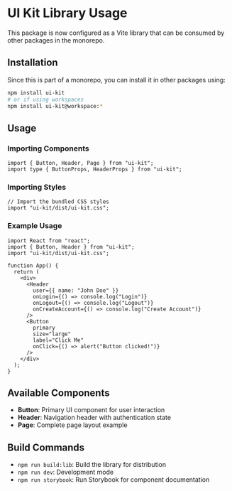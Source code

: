# UI Kit Library Usage

This package is now configured as a Vite library that can be consumed by other packages in the monorepo.

## Installation

Since this is part of a monorepo, you can install it in other packages using:

```bash
npm install ui-kit
# or if using workspaces
npm install ui-kit@workspace:*
```

## Usage

### Importing Components

```tsx
import { Button, Header, Page } from "ui-kit";
import type { ButtonProps, HeaderProps } from "ui-kit";
```

### Importing Styles

```tsx
// Import the bundled CSS styles
import "ui-kit/dist/ui-kit.css";
```

### Example Usage

```tsx
import React from "react";
import { Button, Header } from "ui-kit";
import "ui-kit/dist/ui-kit.css";

function App() {
  return (
    <div>
      <Header
        user={{ name: "John Doe" }}
        onLogin={() => console.log("Login")}
        onLogout={() => console.log("Logout")}
        onCreateAccount={() => console.log("Create Account")}
      />
      <Button
        primary
        size="large"
        label="Click Me"
        onClick={() => alert("Button clicked!")}
      />
    </div>
  );
}
```

## Available Components

- **Button**: Primary UI component for user interaction
- **Header**: Navigation header with authentication state
- **Page**: Complete page layout example

## Build Commands

- `npm run build:lib`: Build the library for distribution
- `npm run dev`: Development mode
- `npm run storybook`: Run Storybook for component documentation
